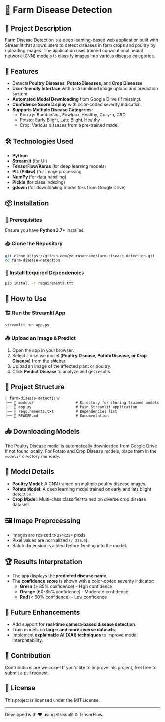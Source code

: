 # 🌾 Farm Disease Detection

## 📝 Project Description
Farm Disease Detection is a deep learning-based web application built with Streamlit that allows users to detect diseases in farm crops and poultry by uploading images. The application uses trained convolutional neural network (CNN) models to classify images into various disease categories.

## 🚀 Features
- Detects **Poultry Diseases**, **Potato Diseases**, and **Crop Diseases**.
- **User-friendly Interface** with a streamlined image upload and prediction system.
- **Automated Model Downloading** from Google Drive (if missing).
- **Confidence Score Display** with color-coded severity indication.
- **Supports Multiple Disease Categories**:
  - Poultry: Bumblefoot, Fowlpox, Healthy, Coryza, CRD
  - Potato: Early Blight, Late Blight, Healthy
  - Crop: Various diseases from a pre-trained model

## 🛠️ Technologies Used
- **Python**
- **Streamlit** (for UI)
- **TensorFlow/Keras** (for deep learning models)
- **PIL (Pillow)** (for image processing)
- **NumPy** (for data handling)
- **Pickle** (for class indexing)
- **gdown** (for downloading model files from Google Drive)

## 📦 Installation
### 🔧 Prerequisites
Ensure you have **Python 3.7+** installed.

### 📥 Clone the Repository
```sh
git clone https://github.com/yourusername/farm-disease-detection.git
cd farm-disease-detection
```

### 📌 Install Required Dependencies
```sh
pip install -r requirements.txt
```

## 🎯 How to Use
### 🏗️ Run the Streamlit App
```sh
streamlit run app.py
```

### 📤 Upload an Image & Predict
1. Open the app in your browser.
2. Select a disease model (**Poultry Disease, Potato Disease, or Crop Disease**) from the sidebar.
3. Upload an image of the affected plant or poultry.
4. Click **Predict Disease** to analyze and get results.

## 📂 Project Structure
```
📁 farm-disease-detection/
│── 📁 models/                   # Directory for storing trained models
│── 📜 app.py                    # Main Streamlit application
│── 📜 requirements.txt          # Dependencies list
│── 📜 README.md                 # Documentation
```

## 📥 Downloading Models
The Poultry Disease model is automatically downloaded from Google Drive if not found locally.
For Potato and Crop Disease models, place them in the `models/` directory manually.

## 🔬 Model Details
- **Poultry Model**: A CNN trained on multiple poultry disease images.
- **Potato Model**: A deep learning model trained on early and late blight detection.
- **Crop Model**: Multi-class classifier trained on diverse crop disease datasets.

## 🖼️ Image Preprocessing
- Images are resized to `224x224` pixels.
- Pixel values are normalized (`/ 255.0`).
- Batch dimension is added before feeding into the model.

## 🏆 Results Interpretation
- The app displays the **predicted disease name**.
- The **confidence score** is shown with a color-coded severity indicator:
  - **Green** (> 85% confidence) - High confidence
  - **Orange** (60-85% confidence) - Moderate confidence
  - **Red** (< 60% confidence) - Low confidence

## 🎯 Future Enhancements
- Add support for **real-time camera-based disease detection**.
- Train models on **larger and more diverse datasets**.
- Implement **explainable AI (XAI) techniques** to improve model interpretability.

## 🤝 Contribution
Contributions are welcome! If you'd like to improve this project, feel free to submit a pull request.

## 📜 License
This project is licensed under the MIT License.

---
Developed with ❤️ using Streamlit & TensorFlow.

